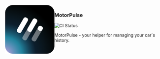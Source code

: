 <img src="https://github.com/motorpulse/.github/blob/a2eb0793b8cd3c4e40eeca8b3549bebc3ce31d72/profile/projectIcon.png" width="160" align="left" />

### MotorPulse

<p>
<img alt="CI Status" src="https://img.shields.io/github/actions/workflow/status/motorpulse/ios/ci.yml?logo=github&logoColor=%23fff&label=iOS%20Tests&style=flat-square" />

MotorPulse - your helper for managing your car`s history.

<br/>